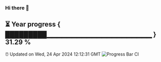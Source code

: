 ### Hi there 👋
⏳ Year progress { █████████▁▁▁▁▁▁▁▁▁▁▁▁▁▁▁▁▁▁▁▁▁ } 31.29 %
---
⏰ Updated on Wed, 24 Apr 2024 12:12:31 GMT
![Progress Bar CI](https://github.com/Moyi321/Moyi321/workflows/Progress%20Bar%20CI/badge.svg)

